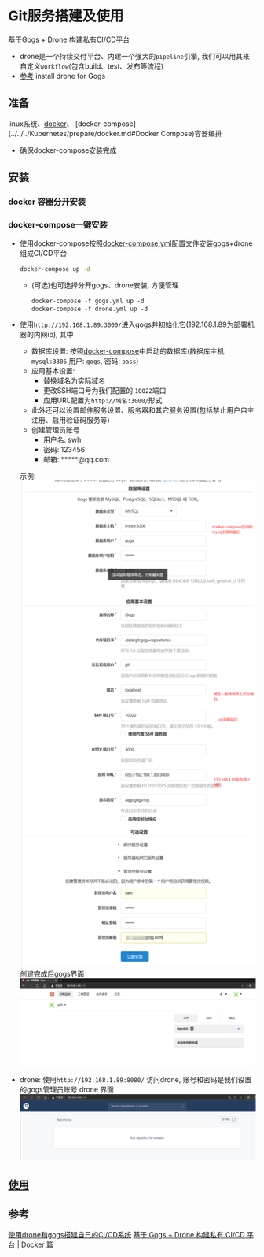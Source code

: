 # Git服务搭建及使用

基于[Gogs](https://github.com/gogs/gogs/blob/main/README_ZH.md) + 
[Drone](https://docs.drone.io/) 构建私有CI/CD平台
- drone是一个持续交付平台、内建一个强大的`pipeline`引擎, 我们可以用其来自定义`workflow`(包含build、test、发布等流程)
- [参考](https://docs.drone.io/server/provider/gogs/) install drone for Gogs

## 准备

linux系统、[docker](../../../Kubernetes/prepare/docker.md)、
[docker-compose](../../../Kubernetes/prepare/docker.md#Docker Compose)容器编排
- 确保docker-compose安装完成


## 安装

### docker 容器分开安装

### docker-compose一键安装
- 使用docker-compose按照[docker-compose.yml](yml/docker-compose.yml)配置文件安装gogs+drone组成CI/CD平台
    ```bash
    docker-compose up -d
    ```
    - (可选)也可选择分开gogs、drone安装, 方便管理
        ```
        docker-compose -f gogs.yml up -d
        docker-compose -f drone.yml up -d
        ```
- 使用`http://192.168.1.89:3000/`进入gogs并初始化它(192.168.1.89为部署机器的内网ip), 其中
    - 数据库设置: 按照[docker-compose](yml/docker-compose.yml)中启动的数据库(数据库主机: `mysql:3306` 用户: `gogs`, 密码: `pass`)
    - 应用基本设置: 
        - 替换域名为实际域名
        - 更改SSH端口号为我们配置的 `10022`端口
        - 应用URL配置为`http://域名:3000/`形式
    - 此外还可以设置邮件服务设置、服务器和其它服务设置(包括禁止用户自主注册、启用验证码服务等)
    - 创建管理员账号
        - 用户名: swh
        - 密码: 123456
        - 邮箱: *****@qq.com
        
    示例: ![](pic/gogs-init.png)
    创建完成后gogs界面 ![](pic/gogs-deploy.png)
- drone: 使用`http://192.168.1.89:8080/` 访问drone, 账号和密码是我们设置的gogs管理员账号
    drone 界面 ![](pic/dron-okay.png)

## [使用](use-example.md)

## 参考
[使用drone和gogs搭建自己的CI/CD系统](https://www.jianshu.com/p/fe2521afddcf?utm_campaign=maleskine&utm_content=note&utm_medium=seo_notes&utm_source=recommendation)
[基于 Gogs + Drone 构建私有 CI/CD 平台 | Docker 篇](https://zhuanlan.zhihu.com/p/53109424)